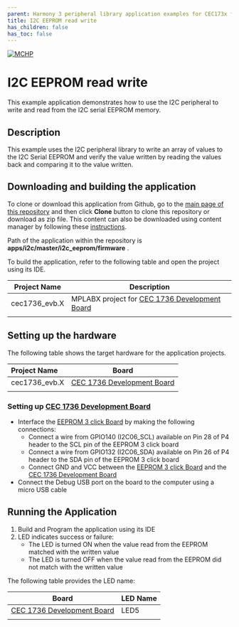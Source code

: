 ```yaml
---
parent: Harmony 3 peripheral library application examples for CEC173x family
title: I2C EEPROM read write 
has_children: false
has_toc: false
---
```


[![MCHP](https://www.microchip.com/ResourcePackages/Microchip/assets/dist/images/logo.png)](https://www.microchip.com)

# I2C EEPROM read write

This example application demonstrates how to use the I2C peripheral to write and read from the I2C serial EEPROM memory.

## Description

This example uses the I2C peripheral library to write an array of values to the I2C Serial EEPROM and verify the value written by reading the values back and comparing it to the value written.

## Downloading and building the application

To clone or download this application from Github, go to the [main page of this repository](https://github.com/Microchip-MPLAB-Harmony/csp_apps_cec173x) and then click **Clone** button to clone this repository or download as zip file.
This content can also be downloaded using content manager by following these [instructions](https://github.com/Microchip-MPLAB-Harmony/contentmanager/wiki).

Path of the application within the repository is **apps/i2c/master/i2c_eeprom/firmware** .

To build the application, refer to the following table and open the project using its IDE.

| Project Name      | Description                                    |
| ----------------- | ---------------------------------------------- |
| cec1736_evb.X | MPLABX project for [CEC 1736 Development Board](https://www.microchip.com/en-us/development-tool/EV19K07A)     |
|||

## Setting up the hardware

The following table shows the target hardware for the application projects.

| Project Name| Board|
|:---------|:---------:|
| cec1736_evb.X | [CEC 1736 Development Board](https://www.microchip.com/en-us/development-tool/EV19K07A) 
|||

### Setting up [CEC 1736 Development Board](https://www.microchip.com/en-us/development-tool/EV19K07A)

- Interface the [EEPROM 3 click Board](https://www.mikroe.com/eeprom-3-click) by making the following connections:
    - Connect a wire from GPIO140 (I2C06_SCL) available on Pin 28 of P4 header to the SCL pin of the EEPROM 3 click board
    - Connect a wire from GPIO132 (I2C06_SDA) available on Pin 26 of P4 header to the SDA pin of the EEPROM 3 click board
    - Connect GND and VCC between the [EEPROM 3 click Board](https://www.mikroe.com/eeprom-3-click) and the [CEC 1736 Development Board](https://www.microchip.com/en-us/development-tool/EV19K07A) 
- Connect the Debug USB port on the board to the computer using a micro USB cable

## Running the Application

1. Build and Program the application using its IDE
2. LED indicates success or failure:
    - The LED is turned ON when the value read from the EEPROM matched with the written value
    - The LED is turned OFF when the value read from the EEPROM did not match with the written value

The following table provides the LED name:

| Board      | LED Name |
| ---------- | ---------------- |
| [CEC 1736 Development Board](https://www.microchip.com/en-us/development-tool/EV19K07A) | LED5 |
|||
